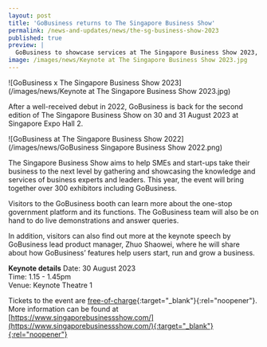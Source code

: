 ```yaml
---
layout: post
title: 'GoBusiness returns to The Singapore Business Show'
permalink: /news-and-updates/news/the-sg-business-show-2023
published: true
preview: |
  GoBusiness to showcase services at The Singapore Business Show 2023, with a keynote speech on how the platform helps business owners.
image: /images/news/Keynote at The Singapore Business Show 2023.jpg
---
```


![GoBusiness x The Singapore Business Show 2023](/images/news/Keynote at The Singapore Business Show 2023.jpg)

After a well-received debut in 2022, GoBusiness is back for the second edition of The Singapore Business Show on 30 and 31 August 2023 at Singapore Expo Hall 2.

![GoBusiness at The Singapore Business Show 2022](/images/news/GoBusiness Singapore Business Show 2022.png)

The Singapore Business Show aims to help SMEs and start-ups take their business to the next level by gathering and showcasing the knowledge and services of business experts and leaders. This year, the event will bring together over 300 exhibitors including GoBusiness.

Visitors to the GoBusiness booth can learn more about the one-stop government platform and its functions. The GoBusiness team will also be on hand to do live demonstrations and answer queries.

In addition, visitors can also find out more at the keynote speech by GoBusiness lead product manager, Zhuo Shaowei, where he will share about how GoBusiness’ features help users start, run and grow a business. 

**Keynote details**
Date: 30 August 2023<br>
Time: 1.15 - 1.45pm<br>
Venue: Keynote Theatre 1


Tickets to the event are [free-of-charge](https://eventdata.uk/Forms/Form.aspx?FormRef=SBS83Visitor&TrackingCode=GovTech){:target="_blank"}{:rel="noopener"}. More information can be found at [https://www.singaporebusinessshow.com/](https://www.singaporebusinessshow.com/){:target="_blank"}{:rel="noopener"}


<script src="/jquery/jquery.min.js"></script>
<script src="/jquery/bp-menu-new-tab.js"></script>
